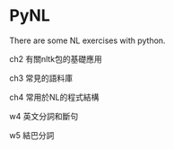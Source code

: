 # PyNL
There are  some NL exercises with python.

ch2 有關nltk包的基礎應用

ch3 常見的語料庫

ch4 常用於NL的程式結構

w4 英文分詞和斷句

w5 結巴分詞
